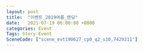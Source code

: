 ```yaml
---
layout: post
title:  "이벤트_2019여름_엔딩"
date:   2021-07-19 06:00:00 +0000
categories: Event
Tags: Story Event
SceneCode: ["scene_evt190627_cp0_q2_s10,7429311"]
---
```

